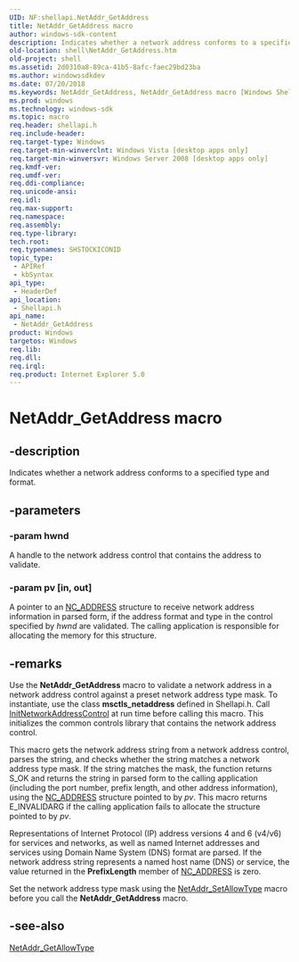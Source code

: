 ```yaml
---
UID: NF:shellapi.NetAddr_GetAddress
title: NetAddr_GetAddress macro
author: windows-sdk-content
description: Indicates whether a network address conforms to a specified type and format.
old-location: shell\NetAddr_GetAddress.htm
old-project: shell
ms.assetid: 2d0310a8-89ca-41b5-8afc-faec29bd23ba
ms.author: windowssdkdev
ms.date: 07/20/2018
ms.keywords: NetAddr_GetAddress, NetAddr_GetAddress macro [Windows Shell], _shell_NetAddr_GetAddress, shell.NetAddr_GetAddress, shellapi/NetAddr_GetAddress
ms.prod: windows
ms.technology: windows-sdk
ms.topic: macro
req.header: shellapi.h
req.include-header: 
req.target-type: Windows
req.target-min-winverclnt: Windows Vista [desktop apps only]
req.target-min-winversvr: Windows Server 2008 [desktop apps only]
req.kmdf-ver: 
req.umdf-ver: 
req.ddi-compliance: 
req.unicode-ansi: 
req.idl: 
req.max-support: 
req.namespace: 
req.assembly: 
req.type-library: 
tech.root: 
req.typenames: SHSTOCKICONID
topic_type:
 - APIRef
 - kbSyntax
api_type:
 - HeaderDef
api_location:
 - Shellapi.h
api_name:
 - NetAddr_GetAddress
product: Windows
targetos: Windows
req.lib: 
req.dll: 
req.irql: 
req.product: Internet Explorer 5.0
---
```


# NetAddr_GetAddress macro


## -description


Indicates whether a network address conforms to a specified type and format.


## -parameters




### -param hwnd

A handle to the network address control that contains the address to validate.


### -param pv [in, out]

A pointer to an <a href="https://msdn.microsoft.com/1dfb0f6a-3aa5-486b-bbd0-8a24070bca19">NC_ADDRESS</a> structure to receive network address information in parsed form, if the address format and type in the control specified by <i>hwnd</i> are validated. The calling application is responsible for allocating the memory for this structure.


## -remarks



Use the <b>NetAddr_GetAddress</b> macro to validate a network address in a network address control against a preset network address type mask. To instantiate, use the class <b>msctls_netaddress</b> defined in Shellapi.h. Call <a href="https://msdn.microsoft.com/52b475e3-7335-4c34-80d7-ccd81af0e0ec">InitNetworkAddressControl</a> at run time before calling this macro. This initializes the common controls library that contains the network address control.

This macro gets the network address string from a network address control, parses the string, and checks whether the string matches a network address type mask. If the string matches the mask, the function returns S_OK and returns the string in parsed form to the calling application (including the port number, prefix length, and other address information), using the <a href="https://msdn.microsoft.com/1dfb0f6a-3aa5-486b-bbd0-8a24070bca19">NC_ADDRESS</a> structure pointed to by <i>pv</i>. This macro returns E_INVALIDARG if the calling application fails to allocate the structure pointed to by <i>pv</i>.

Representations of Internet Protocol (IP) address versions 4 and 6 (v4/v6) for services and networks, as well as named Internet addresses and services using Domain Name System (DNS) format are parsed. If the network address string represents a named host name (DNS) or service, the value returned in the <b>PrefixLength</b> member of <a href="https://msdn.microsoft.com/1dfb0f6a-3aa5-486b-bbd0-8a24070bca19">NC_ADDRESS</a> is zero.

Set the network address type mask using the <a href="https://msdn.microsoft.com/2fa97abd-79c8-41ce-bd0e-75941bf4d005">NetAddr_SetAllowType</a> macro before you call the <b>NetAddr_GetAddress</b> macro.




## -see-also




<a href="https://msdn.microsoft.com/21533513-86c2-418b-ab62-3c1b2db9bc2f">NetAddr_GetAllowType</a>
 

 

